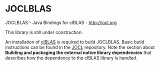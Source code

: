 # JOCLBLAS

JOCLBLAS - Java Bindings for clBLAS - http://jocl.org

This library is still under construction. 

An installation of [clBLAS](https://github.com/clMathLibraries/clBLAS/)
is required to build JOCLBLAS. Basic build instructions can be found in 
the [JOCL](https://github.com/gpu/JOCL) repository. Note the section
about **Building and packaging the external native library dependencies**
that describes how the dependency to the clBLAS library is handled.




   